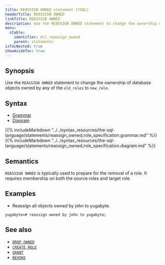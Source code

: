 ```yaml
---
title: REASSIGN OWNED statement [YSQL]
headerTitle: REASSIGN OWNED
linkTitle: REASSIGN OWNED
description: Use the REASSIGN OWNED statement to change the ownership of database objects owned by any of the "old_roles" to "new_role".
menu:
  stable:
    identifier: dcl_reassign_owned
    parent: statements
isTocNested: true
showAsideToc: true
---
```


## Synopsis

Use the `REASSIGN OWNED` statement to change the ownership of database objects owned by any of the `old_roles` to `new_role`.

## Syntax

<ul class="nav nav-tabs nav-tabs-yb">
  <li >
    <a href="#grammar" class="nav-link active" id="grammar-tab" data-toggle="tab" role="tab" aria-controls="grammar" aria-selected="true">
      <i class="fas fa-file-alt" aria-hidden="true"></i>
      Grammar
    </a>
  </li>
  <li>
    <a href="#diagram" class="nav-link" id="diagram-tab" data-toggle="tab" role="tab" aria-controls="diagram" aria-selected="false">
      <i class="fas fa-project-diagram" aria-hidden="true"></i>
      Diagram
    </a>
  </li>
</ul>

<div class="tab-content">
  <div id="grammar" class="tab-pane fade show active" role="tabpanel" aria-labelledby="grammar-tab">
    {{% includeMarkdown "../../syntax_resources/the-sql-language/statements/reassign_owned,role_specification.grammar.md" %}}
  </div>
  <div id="diagram" class="tab-pane fade" role="tabpanel" aria-labelledby="diagram-tab">
    {{% includeMarkdown "../../syntax_resources/the-sql-language/statements/reassign_owned,role_specification.diagram.md" %}}
  </div>
</div>

## Semantics

`REASSIGN OWNED` is typically used to prepare for the removal of a role. It requires membership on both the source roles and target role.

## Examples

- Reassign all objects owned by john to yugabyte.

```plpgsql
yugabyte=# reassign owned by john to yugabyte;
```

## See also

- [`DROP OWNED`](../dcl_drop_owned)
- [`CREATE ROLE`](../dcl_create_role)
- [`GRANT`](../dcl_grant)
- [`REVOKE`](../dcl_revoke)
